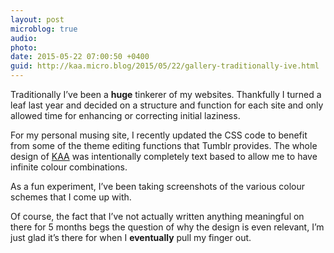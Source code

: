 ```yaml
---
layout: post
microblog: true
audio: 
photo: 
date: 2015-05-22 07:00:50 +0400
guid: http://kaa.micro.blog/2015/05/22/gallery-traditionally-ive.html
---
```

Traditionally I’ve been a <strong>huge</strong> tinkerer of my websites. Thankfully I turned a leaf last year and decided on a structure and function for each site and only allowed time for enhancing or correcting initial laziness.

For my personal musing site, I recently updated the CSS code to benefit from some of the theme editing functions that Tumblr provides. The whole design of <a href="http://www.aboualfa.tumblr.com">KAA</a> was intentionally completely text based to allow me to have infinite colour combinations.

As a fun experiment, I’ve been taking screenshots of the various colour schemes that I come up with.

Of course, the fact that I’ve not actually written anything meaningful on there for 5 months begs the question of why the design is even relevant, I’m just glad it’s there for when I <strong>eventually</strong> pull my finger out.
